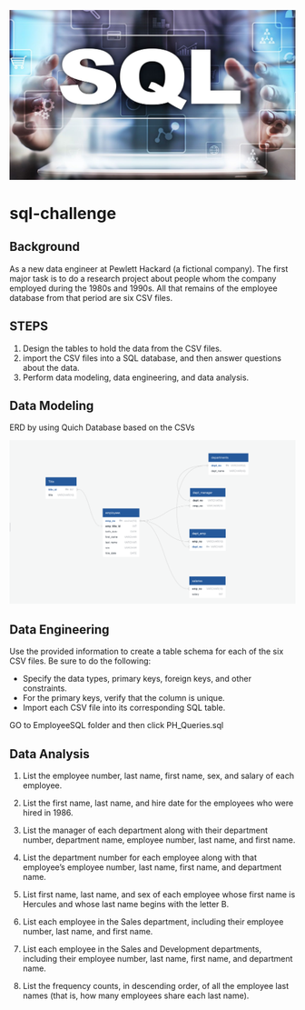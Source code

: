 ![fig1](Images/fig1.jpg)

# sql-challenge

## Background

As a new data engineer at Pewlett Hackard (a fictional company). The first major task is to do a research project about people whom the company employed during the 1980s and 1990s. 
All that remains of the employee database from that period are six CSV files. 

## STEPS 

1. Design the tables to hold the data from the CSV files.
2. import the CSV files into a SQL database, and then answer questions about the data.
3. Perform data modeling, data engineering, and data analysis.

## Data Modeling 
ERD by using Quich Database based on the CSVs

![dbd](Images/dbd.png)

## Data Engineering

Use the provided information to create a table schema for each of the six CSV files.
 Be sure to do the following: 
 - Specify the data types, primary keys, foreign keys, and other constraints.
 - For the primary keys, verify that the column is unique.   
 - Import each CSV file into its corresponding SQL table.

GO to EmployeeSQL folder and then click PH_Queries.sql

## Data Analysis 
 1. List the employee number, last name, first name, sex, and salary of each employee.

 2. List the first name, last name, and hire date for the employees who were hired in 1986.

 3. List the manager of each department along with their department number, department name, employee number, last name, and first name.
 4. List the department number for each employee along with that employee’s employee number, last name, first name, and department name.
 5. List first name, last name, and sex of each employee whose first name is Hercules and whose last name begins with the letter B.
 6. List each employee in the Sales department, including their employee number, last name, and first name.

 7. List each employee in the Sales and Development departments, including their employee number, last name, first name, and department name.
 8. List the frequency counts, in descending order, of all the employee last names (that is, how many employees share each last name).
